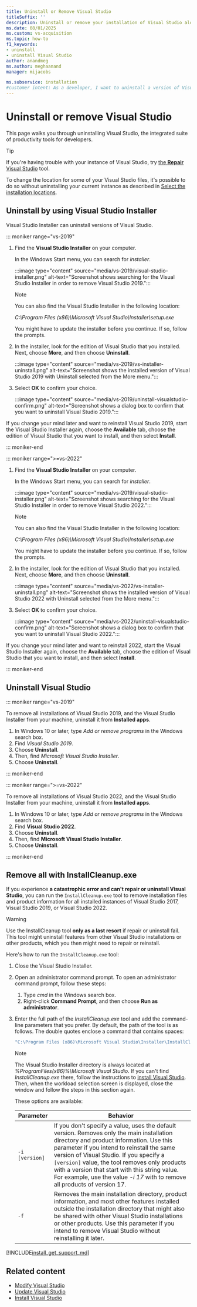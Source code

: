 ```yaml
---
title: Uninstall or Remove Visual Studio
titleSuffix: ''
description: Uninstall or remove your installation of Visual Studio along with its integrated suite of productivity tools for developers.
ms.date: 08/01/2025
ms.custom: vs-acquisition
ms.topic: how-to
f1_keywords:
- uninstall
- uninstall Visual Studio
author: anandmeg
ms.author: meghaanand
manager: mijacobs

ms.subservice: installation
#customer intent: As a developer, I want to uninstall a version of Visual Studio because I no longer need that version or as part of troubleshooting.
---
```

# Uninstall or remove Visual Studio

This page walks you through uninstalling Visual Studio, the integrated suite of productivity tools for developers.

> [!TIP]
> If you're having trouble with your instance of Visual Studio, try [the **Repair**  Visual Studio](../install/repair-visual-studio.md) tool.
>
> To change the location for some of your Visual Studio files, it's possible to do so without uninstalling your current instance as described in [Select the installation locations](../install/change-installation-locations.md).

## Uninstall by using Visual Studio Installer

Visual Studio Installer can uninstall versions of Visual Studio.

::: moniker range="vs-2019"

1. Find the **Visual Studio Installer** on your computer.

   In the Windows Start menu, you can search for *installer*.

   :::image type="content" source="media/vs-2019/visual-studio-installer.png" alt-text="Screenshot shows searching for the Visual Studio Installer in order to remove Visual Studio 2019.":::

   > [!NOTE]
   > You can also find the Visual Studio Installer in the following location:
   >
   > *C:\Program Files (x86)\Microsoft Visual Studio\Installer\setup.exe*

   You might have to update the installer before you continue. If so, follow the prompts.

1. In the installer, look for the edition of Visual Studio that you installed. Next, choose **More**, and then choose **Uninstall**.

   :::image type="content" source="media/vs-2019/vs-installer-uninstall.png" alt-text="Screenshot shows the installed version of Visual Studio 2019 with Uninstall selected from the More menu.":::

1. Select **OK** to confirm your choice.

   :::image type="content" source="media/vs-2019/uninstall-visualstudio-confirm.png" alt-text="Screenshot shows a dialog box to confirm that you want to uninstall Visual Studio 2019.":::

If you change your mind later and want to reinstall Visual Studio 2019, start the Visual Studio Installer again, choose the **Available** tab, choose the edition of Visual Studio that you want to install, and then select **Install**.

::: moniker-end

::: moniker range=">=vs-2022"

1. Find the **Visual Studio Installer** on your computer.

   In the Windows Start menu, you can search for *installer*.

   :::image type="content" source="media/vs-2019/visual-studio-installer.png" alt-text="Screenshot shows searching for the Visual Studio Installer in order to remove Visual Studio 2022.":::

   > [!NOTE]
   > You can also find the Visual Studio Installer in the following location:
   >
   > *C:\Program Files (x86)\Microsoft Visual Studio\Installer\setup.exe*

   You might have to update the installer before you continue. If so, follow the prompts.

1. In the installer, look for the edition of Visual Studio that you installed. Next, choose **More**, and then choose **Uninstall**.

   :::image type="content" source="media/vs-2022/vs-installer-uninstall.png" alt-text="Screenshot shows the installed version of Visual Studio 2022 with Uninstall selected from the More menu.":::

1. Select **OK** to confirm your choice.

   :::image type="content" source="media/vs-2022/uninstall-visualstudio-confirm.png" alt-text="Screenshot shows a dialog box to confirm that you want to uninstall Visual Studio 2022.":::

If you change your mind later and want to reinstall 2022, start the Visual Studio Installer again, choose the **Available** tab,  choose the edition of Visual Studio that you want to install, and then select **Install**.

::: moniker-end

## Uninstall Visual Studio

::: moniker range="vs-2019"

To remove all installations of Visual Studio 2019, and the Visual Studio Installer from your machine, uninstall it from **Installed apps**.

1. In Windows 10 or later, type *Add or remove programs* in the Windows search box.
1. Find *Visual Studio 2019*.
1. Choose **Uninstall**.
1. Then, find *Microsoft Visual Studio Installer*.
1. Choose **Uninstall**.

::: moniker-end

::: moniker range=">=vs-2022"

To remove all installations of Visual Studio 2022, and the Visual Studio Installer from your machine, uninstall it from **Installed apps**.

1. In Windows 10 or later, type *Add or remove programs* in the Windows search box.
1. Find **Visual Studio 2022**.
1. Choose **Uninstall**.
1. Then, find **Microsoft Visual Studio Installer**.
1. Choose **Uninstall**.

::: moniker-end

<a name="remove"></a>

## Remove all with InstallCleanup.exe

If you experience **a catastrophic error and can't repair or uninstall Visual Studio**, you can run the `InstallCleanup.exe` tool to remove installation files and product information for all installed instances of Visual Studio 2017, Visual Studio 2019, or Visual Studio 2022.

> [!WARNING]
> Use the InstallCleanup tool **only as a last resort** if repair or uninstall fail. This tool might uninstall features from other Visual Studio installations or other products, which you then might need to repair or reinstall.

Here's how to run the `InstallCleanup.exe` tool:

1. Close the Visual Studio Installer.
1. Open an administrator command prompt. To open an administrator command prompt, follow these steps:

   1. Type *cmd* in the Windows search box.
   1. Right-click **Command Prompt**, and then choose **Run as administrator**.

1. Enter the full path of the *InstallCleanup.exe* tool and add the command-line parameters that you prefer. By default, the path of the tool is as follows. The double quotes enclose a command that contains spaces:

   ```cmd
   "C:\Program Files (x86)\Microsoft Visual Studio\Installer\InstallCleanup.exe"
   ```

   > [!NOTE]
   > The Visual Studio Installer directory is always located at *%ProgramFiles(x86)%\Microsoft Visual Studio*. If you can't find *InstallCleanup.exe* there, follow the instructions to [install Visual Studio](install-visual-studio.md). Then, when the workload selection screen is displayed, close the window and follow the steps in this section again.

   These options are available:

   | Parameter | Behavior |
   |-----------------|--------------------|
   | `-i [version]`  | If you don't specify a value, uses the default version. Removes only the main installation directory and product information. Use this parameter if you intend to reinstall the same version of Visual Studio. If you specify a `[version]` value, the tool removes only products with a version that start with this string value. For example, use the value *-i 17* with to remove all products of version 17.  |
   | `-f`            | Removes the main installation directory, product information, and most other features installed outside the installation directory that might also be shared with other Visual Studio installations or other products. Use this parameter if you intend to remove Visual Studio without reinstalling it later.|

[!INCLUDE[install_get_support_md](includes/install_get_support_md.md)]

## Related content

* [Modify Visual Studio](modify-visual-studio.md)
* [Update Visual Studio](update-visual-studio.md)
* [Install Visual Studio](install-visual-studio.md)

